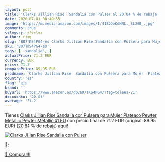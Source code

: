 ```yaml
---
layout: post
title: 'Clarks Jillian Rise  Sandalia con Pulser al 20.84 % de rebaja'
date: 2020-07-01 00:49:55
image: 'https://m.media-amazon.com/images/I/41B2QoKdHNL._SL200_.jpg'
comments: true
category: ofertas
author: ring
slug: 'B07TKS4PG4-es Clarks Jillian Rise Sandalia con Pulsera para Mujer...'
sku: 'B07TKS4PG4-es'
tags: [ 'sandalia', ]
actualPrice: 71.2 EUR
currency: EUR
price: 71.2
comparePrice: 89.95 EUR
prodname: 'Clarks Jillian Rise  Sandalia con Pulsera para Mujer  Plateado  Pewter Metallic Pewter Metallic   41 EU'
country: 'es'
flag: '🇪🇸'
brand: ''
buyurl: 'https://www.amazon.es/dp/B07TKS4PG4/?tag=tolees-21'
descuento: '20.84'
average: '71.2'
---
```


Tienes [Clarks Jillian Rise  Sandalia con Pulsera para Mujer  Plateado  Pewter Metallic Pewter Metallic   41 EU](https://www.amazon.es/dp/B07TKS4PG4/?tag=tolees-21) con precio final de  71.2 EUR (original: 89.95 EUR) (20.84 %  de rebaja) aqui!

[![Clarks Jillian Rise  Sandalia con Pulser](https://m.media-amazon.com/images/I/41B2QoKdHNL._SL200_.jpg)](https://www.amazon.es/dp/B07TKS4PG4/?tag=tolees-21)

🔎:


[🛒 Comprar!!!](https://www.amazon.es/dp/B07TKS4PG4/?tag=tolees-21)

